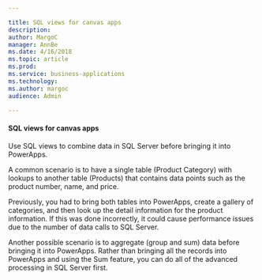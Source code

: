 ```yaml
---

title: SQL views for canvas apps
description: 
author: MargoC
manager: AnnBe
ms.date: 4/16/2018
ms.topic: article
ms.prod: 
ms.service: business-applications
ms.technology: 
ms.author: margoc
audience: Admin

---
```

#### SQL views for canvas apps



Use SQL views to combine data in SQL Server before bringing it into PowerApps.

A common scenario is to have a single table (Product Category) with lookups to
another table (Products) that contains data points such as the product number,
name, and price.

Previously, you had to bring both tables into PowerApps, create a gallery of
categories, and then look up the detail information for the product information.
If this was done incorrectly, it could cause performance issues due to the
number of data calls to SQL Server.

Another possible scenario is to aggregate (group and sum) data before bringing
it into PowerApps. Rather than bringing all the records into PowerApps and using
the Sum feature, you can do all of the advanced processing in SQL Server first.
